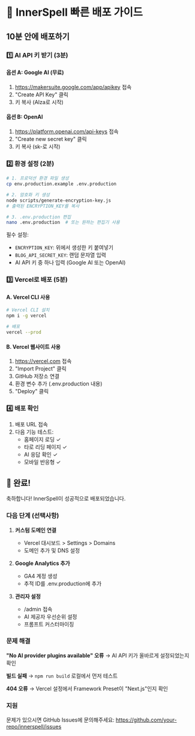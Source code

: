 # 🚀 InnerSpell 빠른 배포 가이드

## 10분 안에 배포하기

### 1️⃣ AI API 키 받기 (3분)

#### 옵션 A: Google AI (무료)
1. https://makersuite.google.com/app/apikey 접속
2. "Create API Key" 클릭
3. 키 복사 (AIza로 시작)

#### 옵션 B: OpenAI
1. https://platform.openai.com/api-keys 접속
2. "Create new secret key" 클릭
3. 키 복사 (sk-로 시작)

### 2️⃣ 환경 설정 (2분)

```bash
# 1. 프로덕션 환경 파일 생성
cp env.production.example .env.production

# 2. 암호화 키 생성
node scripts/generate-encryption-key.js
# 출력된 ENCRYPTION_KEY를 복사

# 3. .env.production 편집
nano .env.production  # 또는 원하는 편집기 사용
```

필수 설정:
- `ENCRYPTION_KEY`: 위에서 생성한 키 붙여넣기
- `BLOG_API_SECRET_KEY`: 랜덤 문자열 입력
- AI API 키 중 하나 입력 (Google AI 또는 OpenAI)

### 3️⃣ Vercel로 배포 (5분)

#### A. Vercel CLI 사용
```bash
# Vercel CLI 설치
npm i -g vercel

# 배포
vercel --prod
```

#### B. Vercel 웹사이트 사용
1. https://vercel.com 접속
2. "Import Project" 클릭
3. GitHub 저장소 연결
4. 환경 변수 추가 (.env.production 내용)
5. "Deploy" 클릭

### 4️⃣ 배포 확인

1. 배포 URL 접속
2. 다음 기능 테스트:
   - 홈페이지 로딩 ✓
   - 타로 리딩 페이지 ✓
   - AI 응답 확인 ✓
   - 모바일 반응형 ✓

## 🎉 완료!

축하합니다! InnerSpell이 성공적으로 배포되었습니다.

### 다음 단계 (선택사항)

1. **커스텀 도메인 연결**
   - Vercel 대시보드 > Settings > Domains
   - 도메인 추가 및 DNS 설정

2. **Google Analytics 추가**
   - GA4 계정 생성
   - 추적 ID를 .env.production에 추가

3. **관리자 설정**
   - /admin 접속
   - AI 제공자 우선순위 설정
   - 프롬프트 커스터마이징

### 문제 해결

**"No AI provider plugins available" 오류**
→ AI API 키가 올바르게 설정되었는지 확인

**빌드 실패**
→ `npm run build` 로컬에서 먼저 테스트

**404 오류**
→ Vercel 설정에서 Framework Preset이 "Next.js"인지 확인

### 지원

문제가 있으시면 GitHub Issues에 문의해주세요:
https://github.com/your-repo/innerspell/issues